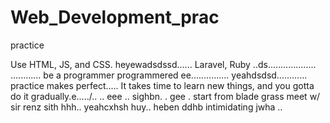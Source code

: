 # Web_Development_prac
practice

Use HTML, JS, and CSS.
 heyewadsdssd......
Laravel, Ruby ..ds...................
............
be a programmer programmered ee...............
 yeahdsdsd............
practice makes perfect.....
It takes time to learn new things, and you gotta do it gradually.e...../..
..
 eee ..
sighbn.
. gee . start from blade grass meet w/ sir renz
sith
hhh..
yeahcxhsh
huy..
heben
ddhb
intimidating
jwha
..
